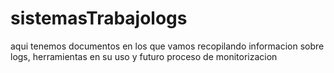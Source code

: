 # sistemasTrabajologs
aqui tenemos documentos en los que vamos recopilando informacion sobre logs, herramientas en su uso y futuro proceso de monitorizacion
